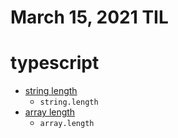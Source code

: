 # March 15, 2021 TIL

# typescript
- [string length](https://www.tutorialspoint.com/typescript/typescript_string_length.htm)
    - `string.length`
- [array length](https://developer.mozilla.org/en-US/docs/Web/JavaScript/Reference/Global_Objects/Array/length)
    - `array.length`

